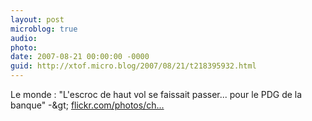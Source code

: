 ```yaml
---
layout: post
microblog: true
audio: 
photo: 
date: 2007-08-21 00:00:00 -0000
guid: http://xtof.micro.blog/2007/08/21/t218395932.html
---
```

Le monde : "L'escroc de haut vol se faissait passer... pour le PDG de la banque" -&amp;gt; [flickr.com/photos/ch...](http://flickr.com/photos/christopheducamp/1194968067/)

